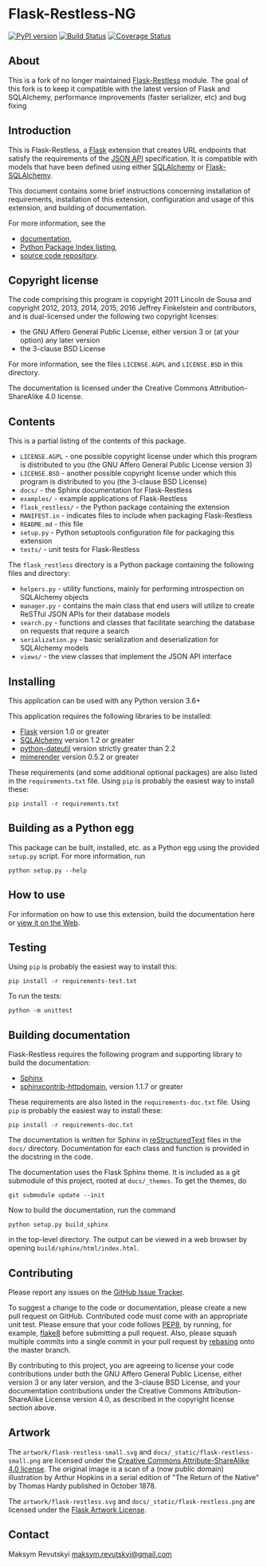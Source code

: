 # Flask-Restless-NG #

[![PyPI version](https://badge.fury.io/py/Flask-Restless-NG.svg)](https://badge.fury.io/py/Flask-Restless-NG)
[![Build Status](https://travis-ci.org/mrevutskyi/flask-restless-ng.svg?branch=master)](https://travis-ci.org/mrevutskyi/flask-restless-ng)
[![Coverage Status](https://coveralls.io/repos/github/mrevutskyi/flask-restless-ng/badge.svg?branch=master)](https://coveralls.io/github/mrevutskyi/flask-restless-ng?branch=master)

## About

This is a fork of no longer maintained [Flask-Restless](https://github.com/jfinkels/flask-restless) module.
The goal of this fork is to keep it compatible with the latest version of Flask and SQLAlchemy, performance
improvements (faster serializer, etc) and bug fixing

## Introduction ##

This is Flask-Restless, a [Flask][1] extension that creates URL endpoints that
satisfy the requirements of the [JSON API][2] specification. It is compatible
with models that have been defined using either [SQLAlchemy][3] or
[Flask-SQLAlchemy][4].

This document contains some brief instructions concerning installation of
requirements, installation of this extension, configuration and usage of this
extension, and building of documentation.

For more information, see the

  * [documentation][5],
  * [Python Package Index listing][6],
  * [source code repository][7].

[1]: http://flask.pocoo.org
[2]: https://jsonapi.org
[3]: https://sqlalchemy.org
[4]: https://packages.python.org/Flask-SQLAlchemy
[5]: https://flask-restless.readthedocs.org
[6]: https://pypi.python.org/pypi/Flask-Restless-NG
[7]: https://github.com/mrevutskyi/flask-restless-ng

## Copyright license ##

The code comprising this program is copyright 2011 Lincoln de Sousa and
copyright 2012, 2013, 2014, 2015, 2016 Jeffrey Finkelstein and contributors,
and is dual-licensed under the following two copyright licenses:

* the GNU Affero General Public License, either version 3 or (at your option)
  any later version
* the 3-clause BSD License

For more information, see the files `LICENSE.AGPL` and `LICENSE.BSD` in this
directory.

The documentation is licensed under the Creative Commons Attribution-ShareAlike
4.0 license.

## Contents ##

This is a partial listing of the contents of this package.

* `LICENSE.AGPL` - one possible copyright license under which this program is
  distributed to you (the GNU Affero General Public License version 3)
* `LICENSE.BSD` - another possible copyright license under which this program
  is distributed to you (the 3-clause BSD License)
* `docs/` - the Sphinx documentation for Flask-Restless
* `examples/` - example applications of Flask-Restless
* `flask_restless/` - the Python package containing the extension
* `MANIFEST.in` - indicates files to include when packaging Flask-Restless
* `README.md` - this file
* `setup.py` - Python setuptools configuration file for packaging this
  extension
* `tests/` - unit tests for Flask-Restless

The `flask_restless` directory is a Python package containing the following
files and directory:

* `helpers.py` - utility functions, mainly for performing introspection on
  SQLAlchemy objects
* `manager.py` - contains the main class that end users will utilize to create
  ReSTful JSON APIs for their database models
* `search.py` - functions and classes that facilitate searching the database
  on requests that require a search
* `serialization.py` - basic serialization and deserialization for SQLAlchemy
  models
* `views/` - the view classes that implement the JSON API interface

## Installing

This application can be used with any Python version 3.6+ 

This application requires the following libraries to be installed:

* [Flask][1] version 1.0 or greater
* [SQLAlchemy][3] version 1.2 or greater
* [python-dateutil][8] version strictly greater than 2.2
* [mimerender][9] version 0.5.2 or greater

These requirements (and some additional optional packages) are also listed in
the `requirements.txt` file. Using `pip` is probably the easiest way to install
these:

    pip install -r requirements.txt

[8]: https://labix.org/python-dateutil
[9]: https://github.com/martinblech/mimerender

## Building as a Python egg ##

This package can be built, installed, etc. as a Python egg using the provided
`setup.py` script. For more information, run

    python setup.py --help

## How to use ##

For information on how to use this extension, build the documentation here or
[view it on the Web][5].

## Testing ##

Using `pip` is probably the easiest way to install this:

    pip install -r requirements-test.txt

To run the tests:

    python -m unittest


## Building documentation ##

Flask-Restless requires the following program and supporting library to build
the documentation:

* [Sphinx][11]
* [sphinxcontrib-httpdomain][12], version 1.1.7 or greater

These requirements are also listed in the `requirements-doc.txt` file. Using
`pip` is probably the easiest way to install these:

    pip install -r requirements-doc.txt

The documentation is written for Sphinx in [reStructuredText][13] files in the
`docs/` directory. Documentation for each class and function is provided in the
docstring in the code.

The documentation uses the Flask Sphinx theme. It is included as a git
submodule of this project, rooted at `docs/_themes`. To get the themes, do

    git submodule update --init

Now to build the documentation, run the command

    python setup.py build_sphinx

in the top-level directory. The output can be viewed in a web browser by
opening `build/sphinx/html/index.html`.

[11]: http://sphinx.pocoo.org/
[12]: https://packages.python.org/sphinxcontrib-httpdomain/
[13]: https://docutils.sourceforge.net/rst.html

## Contributing ##

Please report any issues on the [GitHub Issue Tracker][14].

To suggest a change to the code or documentation, please create a new pull
request on GitHub. Contributed code must come with an appropriate unit
test. Please ensure that your code follows [PEP8][15], by running, for example,
[flake8][16] before submitting a pull request. Also, please squash multiple
commits into a single commit in your pull request by [rebasing][17] onto the
master branch.

By contributing to this project, you are agreeing to license your code
contributions under both the GNU Affero General Public License, either version
3 or any later version, and the 3-clause BSD License, and your documentation
contributions under the Creative Commons Attribution-ShareAlike License version
4.0, as described in the copyright license section above.

[14]: http://github.com/mrevutskyi/flask-restless-ng/issues
[15]: https://www.python.org/dev/peps/pep-0008/
[16]: http://flake8.readthedocs.org/en/latest/
[17]: https://help.github.com/articles/about-git-rebase/

## Artwork ##

The `artwork/flask-restless-small.svg` and
`docs/_static/flask-restless-small.png` are licensed under the [Creative
Commons Attribute-ShareAlike 4.0 license][18]. The original image is a scan of
a (now public domain) illustration by Arthur Hopkins in a serial edition of
"The Return of the Native" by Thomas Hardy published in October 1878.

The `artwork/flask-restless.svg` and `docs/_static/flask-restless.png` are
licensed under the [Flask Artwork License][19].

[18]: https://creativecommons.org/licenses/by-sa/4.0
[19]: http://flask.pocoo.org/docs/license/#flask-artwork-license

## Contact ##

Maksym Revutskyi <maksym.revutskyi@gmail.com>
